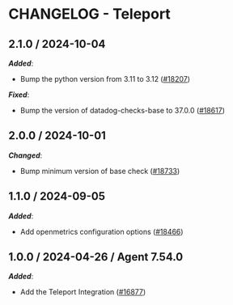 # CHANGELOG - Teleport

<!-- towncrier release notes start -->

## 2.1.0 / 2024-10-04

***Added***:

* Bump the python version from 3.11 to 3.12 ([#18207](https://github.com/DataDog/integrations-core/pull/18207))

***Fixed***:

* Bump the version of datadog-checks-base to 37.0.0 ([#18617](https://github.com/DataDog/integrations-core/pull/18617))

## 2.0.0 / 2024-10-01

***Changed***:

* Bump minimum version of base check ([#18733](https://github.com/DataDog/integrations-core/pull/18733))

## 1.1.0 / 2024-09-05

***Added***:

* Add openmetrics configuration options ([#18466](https://github.com/DataDog/integrations-core/pull/18466))

## 1.0.0 / 2024-04-26 / Agent 7.54.0

***Added***:

* Add the Teleport Integration ([#16877](https://github.com/DataDog/integrations-core/pull/16877))
